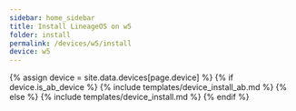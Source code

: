 ```yaml
---
sidebar: home_sidebar
title: Install LineageOS on w5
folder: install
permalink: /devices/w5/install
device: w5
---
```

{% assign device = site.data.devices[page.device] %}
{% if device.is_ab_device %}
{% include templates/device_install_ab.md %}
{% else %}
{% include templates/device_install.md %}
{% endif %}
